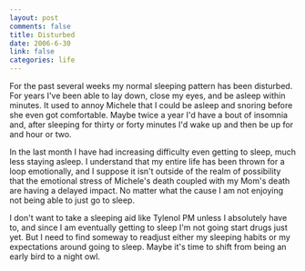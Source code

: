 ```yaml
--- 
layout: post
comments: false
title: Disturbed
date: 2006-6-30
link: false
categories: life
---
```

For the past several weeks my normal sleeping pattern has been disturbed. For years I've been able to lay down, close my eyes, and be asleep within minutes. It used to annoy Michele that I could be asleep and snoring before she even got comfortable. Maybe twice a year I'd have a bout of insomnia and, after sleeping for thirty or forty minutes I'd wake up and then be up for and hour or two.

In the last month I have had increasing difficulty even getting to sleep, much less staying asleep. I understand that my entire life has been thrown for a loop emotionally, and I suppose it isn't outside of the realm of possibility that the emotional stress of Michele's death coupled with my Mom's death are having a delayed impact. No matter what the cause I am not enjoying not being able to just go to sleep.

I don't want to take a sleeping aid like Tylenol PM unless I absolutely have to, and since I am eventually getting to sleep I'm not going start drugs just yet. But I need to find someway to readjust either my sleeping habits or my expectations around going to sleep. Maybe it's time to shift from being an early bird to a night owl.
